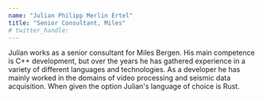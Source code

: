```yaml
---
name: "Julian Philipp Merlin Ertel"
title: "Senior Consultant, Miles"
# twitter_handle: 
---
```

Julian works as a senior consultant for Miles Bergen.
His main competence is C++ development, but over the years he has gathered experience in a variety of different languages and technologies.
As a developer he has mainly worked in the domains of video processing and seismic data acquisition.
When given the option Julian's language of choice is Rust.
